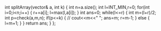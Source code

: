 int splitArray(vector<int>& a, int k) {
int n=a.size();
int l=INT_MIN,r=0;
for(int i=0;i<n;i++)
{
r+=a[i];
l=max(l,a[i]);
}
int ans=0;
while(l<=r)
{
int m=(l+r)/2;
int p=check(a,m,n);
if(p<=k)
{
// cout<<m<<" ";
ans=m;
r=m-1;
}
else
{
l=m+1;
}
}
return ans;
}
};
```